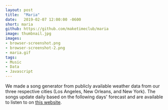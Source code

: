 ```yaml
---
layout: post
title:  "Maria"
date:   2019-02-07 12:00:00 -0600
short: maria
github: https://github.com/maketimeclub/maria
image: thumbnail.jpg
images:
- browser-screenshot.png
- browser-screenshot-2.png
- maria.gif
tags:
- Music
- Data
- Javascript
---
```



We made a song generator from publicly available weather data from our three respective cities (Los Angeles, New Orleans, and New York). The songs update daily based on the following days' forecast and are available to listen to on <a href="https://maketimeclub.github.io/maria/">this website</a>.
